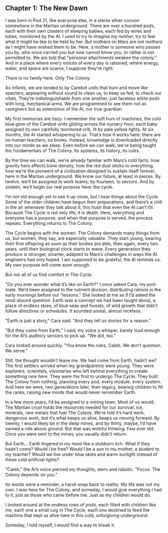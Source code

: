 ## Chapter 1: The New Dawn

I was born in Pod 21, like everyone else, in a sterile silver cocoon somewhere in the Martian underground. There are over a hundred pods, each with their own clusters of sleeping babies, each fed by wires and tubes, monitored by the AI. I used to try to imagine my mother, try to feel what it might be like to be held by her. But mothers on Mars are not mothers as I might have wished them to be. Here, a mother is someone who passes you by, who once carried you but now cannot know you, or rather is not permitted to. We are told that "personal attachments weaken the colony." And in a place where every minute of every day is rationed, where energy, water, and space are scarce, I suppose they’re right.

There is no family here. Only The Colony.

As infants, we are tended to by Carebot units that hum and move like specters, appearing without sound to clean us, to keep us fed, to check our vitals. They’re indistinguishable from one another, just faceless white pods with long, mechanical arms. We are programmed to see them not as caregivers but as extensions of the AI, our true guardian.

My first memories are hazy. I remember the soft hum of machines, the cold blue glow of the Carebot units gliding across the nursery floor, each baby assigned its own carefully monitored crib, lit by pale yellow lights. At six months, the AI started whispering to us. That’s how it works here: there are no human teachers, no books. Instead, knowledge is downloaded directly into our minds as we sleep. Even before we can walk, we're being taught the fundamentals of The Colony. Its systems, its history, its rules.

By the time we can walk, we’re already familiar with Mars’s cold facts: how gravity here affects bone density, how the red dust sticks to everything, how we’re the pioneers of a civilization designed to sustain itself forever, here in the Martian underground. We know our future, at least in pieces. By twelve, we’ll be assigned to work teams; by fourteen, to sectors. And by sixteen, we’ll begin our real purpose here: the cycle.

I’m not old enough yet to see it up close, but I hear things about the Cycle. Some of the older children have begun their preparations, and there’s a chill in the air whenever they talk about it, this hush that even the AI can’t fill. Because The Cycle is not only life; it is death. Here, everything and everyone has a purpose, and when that purpose is served, the process repeats. Everything returns to The Colony.

The Cycle begins with the women. The Colony demands many things from us, but women, they say, are especially valuable. They start young, bearing their first offspring as soon as their bodies are able, then again, every two years, until their biological clock starts to wane. Every generation they produce is stronger, smarter, adapted to Mars’s challenges in ways the AI engineers had only hoped. I am supposed to be grateful, the AI reminds us. My own purpose will come soon enough.

But not all of us find comfort in The Cycle.

"Do you ever wonder what it’s like on Earth?" I once asked Cara, my pod-mate. We’d been assigned to the nutrient division, distributing rations in the early mornings before our “lessons.” She looked at me as if I’d asked the most absurd question. Earth was a concept we had been taught about, a place of endless skies, of blue seas and forests, of wild growth that didn’t follow directives or schedules. It sounded unreal, almost reckless.

"Earth is just a story," Cara said. "And they tell us stories for a reason."

"But they came from Earth," I said, my voice a whisper, barely loud enough for the AI’s auditory sensors to pick up. "We did, too."

Cara looked around quickly. "You know the rules, Caleb. We don’t question. We serve."

Still, the thought wouldn’t leave me. We had come from Earth, hadn’t we? The first settlers arrived when my grandparents were young. They were explorers, scientists, visionaries who left behind everything to create something new here. They were the first to undergo The Cycle. They built The Colony from nothing, planning every pod, every module, every system. And here we were, two generations later, their legacy, bearing children to fill the ranks, raising new minds that would never remember Earth.

In a few more years, I’d be assigned to a mining team. Most of us would. The Martian crust holds the resources needed for our survival: ice, minerals, rare metals that fuel The Colony. We’re told it’s hard work, dangerous work, but it’s what keeps us alive, keeps us moving forward. By twenty, I would likely be in the deep mines, and by thirty, maybe, I’d have earned a role above ground. But that was wishful thinking. Few ever did. Once you were sent to the mines, you usually didn’t return. 

But Earth… Earth lingered in my mind like a stubborn itch. What if they hadn’t come? Would I be free? Would I be a son to my mother, a student to my teacher? Would we live under blue skies and warm sunlight instead of these cold artificial lights?

"Caleb," the AI’s voice pierced my thoughts, stern and robotic. "Focus. The Colony depends on you."

Its words were a reminder, a harsh snap back to reality. My life was not my own. I was here for The Colony, and someday, I would give everything I had to it, just as those who came before me. Just as my children would do.

I looked around at the endless rows of pods, each filled with children like me, each one a small cog in The Cycle, each one destined to feed the machine that kept us alive here in this cold, unforgiving underground.

Someday, I told myself, I would find a way to break it.